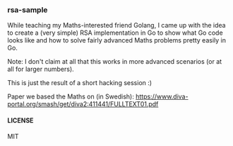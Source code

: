 ### rsa-sample

While teaching my Maths-interested friend Golang, I came up with the idea to create a (very simple) RSA implementation in Go
to show what Go code looks like and how to solve fairly advanced Maths problems pretty easily in Go.

Note: I don't claim at all that this works in more advanced scenarios (or at all for larger numbers).

This is just the result of a short hacking session :)

Paper we based the Maths on (in Swedish): https://www.diva-portal.org/smash/get/diva2:411441/FULLTEXT01.pdf


#### LICENSE

MIT
